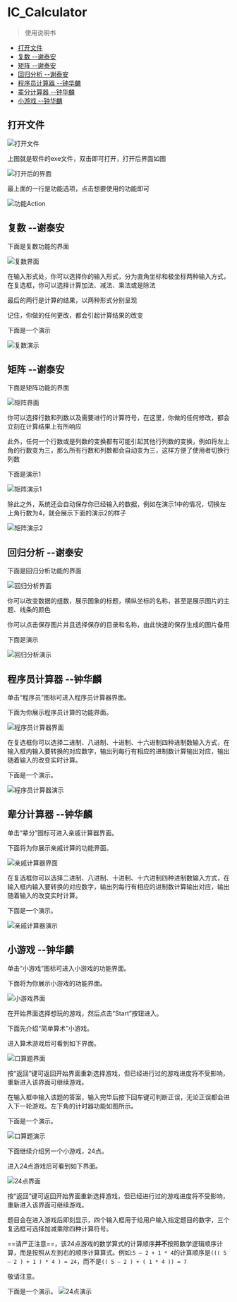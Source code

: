 # IC_Calculator
> 使用说明书

<!-- @import "[TOC]" {cmd="toc" depthFrom=2 depthTo=6 OrderedList=false} -->
<!-- code_chunk_output -->

- [打开文件](#打开文件)
- [复数 --谢泰安](#复数-谢泰安)
- [矩阵 --谢泰安](#矩阵-谢泰安)
- [回归分析 --谢泰安](#回归分析-谢泰安)
- [程序员计算器 --钟华麟](#程序员计算器-钟华麟)
- [辈分计算器 --钟华麟](#辈分计算器-钟华麟)
- [小游戏 --钟华麟](#小游戏-钟华麟)

<!-- /code_chunk_output -->

## 打开文件
![打开文件](./image/打开文件/打开文件.png)

上图就是软件的exe文件，双击即可打开，打开后界面如图

![打开后的界面](./image/打开文件/打开的界面.png)

最上面的一行是功能选项，点击想要使用的功能即可

![功能Action](./image/打开文件/功能Action.png)

## 复数 --谢泰安
下面是复数功能的界面

![复数界面](./image/复数/界面.png)

在输入形式处，你可以选择你的输入形式，分为直角坐标和极坐标两种输入方式，在复选框，你可以选择计算加法、减法、乘法或是除法

最后的两行是计算的结果，以两种形式分别呈现

记住，你做的任何更改，都会引起计算结果的改变

下面是一个演示

![复数演示](./image/复数/演示1.png)

## 矩阵 --谢泰安
下面是矩阵功能的界面

![矩阵界面](./image/矩阵/界面.png)

你可以选择行数和列数以及需要进行的计算符号，在这里，你做的任何修改，都会立刻在计算结果上有所响应

此外，任何一个行数或是列数的变换都有可能引起其他行列数的变换，例如将左上角的行数变为三，那么所有行数和列数都会自动变为三，这样方便了使用者切换行列数

下面是演示1

![矩阵演示1](./image/矩阵/演示1.png)

除此之外，系统还会自动保存你已经输入的数据，例如在演示1中的情况，切换左上角行数为4，就会展示下面的演示2的样子

![矩阵演示2](./image/矩阵/演示2.png)

## 回归分析 --谢泰安
下面是回归分析功能的界面

![回归分析界面](./image/回归分析/界面.png)

你可以改变数据的组数，展示图象的标题，横纵坐标的名称，甚至是展示图片的主题、线条的颜色

你可以点击保存图片并且选择保存的目录和名称，由此快速的保存生成的图片备用

下面是演示

![回归分析演示](./image/回归分析/演示.png)

## 程序员计算器 --钟华麟
单击“程序员”图标可进入程序员计算器界面。

下面为你展示程序员计算的功能界面。

![程序员计算器界面](./image/程序员计算器/界面.jpg)

在复选框你可以选择二进制、八进制、十进制、十六进制四种进制数输入方式，在输入框内输入要转换的对应数字，输出列每行有相应的进制数计算输出对应，输出随着输入的改变实时计算。

下面是一个演示。

![程序员计算器演示](./image/程序员计算器/演示.jpg)

## 辈分计算器 --钟华麟
单击“辈分”图标可进入亲戚计算器界面。

下面将为你展示亲戚计算的功能界面。

![亲戚计算器界面](./image/亲戚/界面.jpg)

在复选框你可以选择二进制、八进制、十进制、十六进制四种进制数输入方式，在输入框内输入要转换的对应数字，输出列每行有相应的进制数计算输出对应，输出随着输入的改变实时计算。

下面是一个演示。

![亲戚计算器演示](./image/亲戚/演示.jpg)

## 小游戏 --钟华麟
单击“小游戏”图标可进入小游戏的功能界面。

下面将为你展示小游戏的功能界面。

![小游戏界面](./image/小游戏.jpg)

在开始界面选择想玩的游戏，然后点击“Start”按钮进入。

下面先介绍“简单算术”小游戏。

进入算术游戏后可看到如下界面。

![口算题界面](./image/口算题/界面.jpg)

按“返回”键可返回开始界面重新选择游戏，但已经进行过的游戏进度将不受影响，重新进入该界面可继续游戏。

在输入框中输入该题的答案，输入完毕后按下回车键可判断正误，无论正误都会进入下一轮游戏。左下角的计时器功能如图所示。

下面是一个演示。

![口算题演示](./image/口算题/演示.jpg)

下面继续介绍另一个小游戏，24点。

进入24点游戏后可看到如下界面。

![24点界面](./image/24点/界面.jpg)

按“返回”键可返回开始界面重新选择游戏，但已经进行过的游戏进度将不受影响，重新进入该界面可继续游戏。

题目会在进入游戏后即刻显示，四个输入框用于给用户输入指定题目的数字，三个复选框可选择加减乘除四种计算符号。

==请严正注意==，该24点游戏的数学算式的计算顺序**并不**按照数学逻辑顺序计算，而是按照从左到右的顺序计算算式。例如:`5 – 2 + 1 * 4`的计算顺序是`((( 5 – 2 ) + 1 ) * 4 ) = 24`，而不是`(( 5 – 2 ) + ( 1 * 4 )) = 7`

敬请注意。

下面是一个演示。
![24点演示](./image/24点/演示.jpg)
